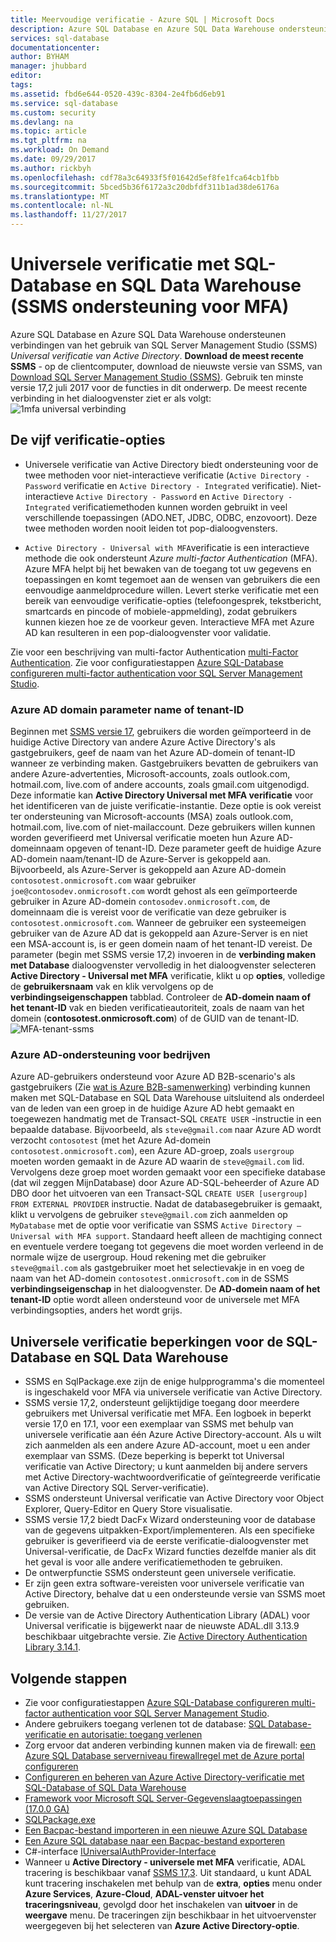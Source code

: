 ```yaml
---
title: Meervoudige verificatie - Azure SQL | Microsoft Docs
description: Azure SQL Database en Azure SQL Data Warehouse ondersteuning voor verbindingen van SQL Server Management Studio (SSMS) met behulp van universele verificatie van Active Directory.
services: sql-database
documentationcenter: 
author: BYHAM
manager: jhubbard
editor: 
tags: 
ms.assetid: fbd6e644-0520-439c-8304-2e4fb6d6eb91
ms.service: sql-database
ms.custom: security
ms.devlang: na
ms.topic: article
ms.tgt_pltfrm: na
ms.workload: On Demand
ms.date: 09/29/2017
ms.author: rickbyh
ms.openlocfilehash: cdf78a3c64933f5f01642d5ef8fe1fca64cb1fbb
ms.sourcegitcommit: 5bced5b36f6172a3c20dbfdf311b1ad38de6176a
ms.translationtype: MT
ms.contentlocale: nl-NL
ms.lasthandoff: 11/27/2017
---
```

# <a name="universal-authentication-with-sql-database-and-sql-data-warehouse-ssms-support-for-mfa"></a>Universele verificatie met SQL-Database en SQL Data Warehouse (SSMS ondersteuning voor MFA)
Azure SQL Database en Azure SQL Data Warehouse ondersteunen verbindingen van het gebruik van SQL Server Management Studio (SSMS) *Universal verificatie van Active Directory*. 
**Download de meest recente SSMS** - op de clientcomputer, download de nieuwste versie van SSMS, van [Download SQL Server Management Studio (SSMS)](https://msdn.microsoft.com/library/mt238290.aspx). Gebruik ten minste versie 17,2 juli 2017 voor de functies in dit onderwerp.  De meest recente verbinding in het dialoogvenster ziet er als volgt: ![1mfa universal verbinding](./media/sql-database-ssms-mfa-auth/1mfa-universal-connect.png "tekstvak voor de gebruikersnaam is voltooid.")  

## <a name="the-five-authentication-options"></a>De vijf verificatie-opties  
- Universele verificatie van Active Directory biedt ondersteuning voor de twee methoden voor niet-interactieve verificatie (`Active Directory - Password` verificatie en `Active Directory - Integrated` verificatie). Niet-interactieve `Active Directory - Password` en `Active Directory - Integrated` verificatiemethoden kunnen worden gebruikt in veel verschillende toepassingen (ADO.NET, JDBC, ODBC, enzovoort). Deze twee methoden worden nooit leiden tot pop-dialoogvensters.

- `Active Directory - Universal with MFA`verificatie is een interactieve methode die ook ondersteunt *Azure multi-factor Authentication* (MFA). Azure MFA helpt bij het bewaken van de toegang tot uw gegevens en toepassingen en komt tegemoet aan de wensen van gebruikers die een eenvoudige aanmeldprocedure willen. Levert sterke verificatie met een bereik van eenvoudige verificatie-opties (telefoongesprek, tekstbericht, smartcards en pincode of mobiele-appmelding), zodat gebruikers kunnen kiezen hoe ze de voorkeur geven. Interactieve MFA met Azure AD kan resulteren in een pop-dialoogvenster voor validatie.

Zie voor een beschrijving van multi-factor Authentication [multi-Factor Authentication](../multi-factor-authentication/multi-factor-authentication.md).
Zie voor configuratiestappen [Azure SQL-Database configureren multi-factor authentication voor SQL Server Management Studio](sql-database-ssms-mfa-authentication-configure.md).

### <a name="azure-ad-domain-name-or-tenant-id-parameter"></a>Azure AD domain parameter name of tenant-ID   

Beginnen met [SSMS versie 17](https://docs.microsoft.com/sql/ssms/download-sql-server-management-studio-ssms), gebruikers die worden geïmporteerd in de huidige Active Directory van andere Azure Active Directory's als gastgebruikers, geef de naam van het Azure AD-domein of tenant-ID wanneer ze verbinding maken. Gastgebruikers bevatten de gebruikers van andere Azure-advertenties, Microsoft-accounts, zoals outlook.com, hotmail.com, live.com of andere accounts, zoals gmail.com uitgenodigd. Deze informatie kan **Active Directory Universal met MFA verificatie** voor het identificeren van de juiste verificatie-instantie. Deze optie is ook vereist ter ondersteuning van Microsoft-accounts (MSA) zoals outlook.com, hotmail.com, live.com of niet-mailaccount. Deze gebruikers willen kunnen worden geverifieerd met Universal verificatie moeten hun Azure AD-domeinnaam opgeven of tenant-ID. Deze parameter geeft de huidige Azure AD-domein naam/tenant-ID de Azure-Server is gekoppeld aan. Bijvoorbeeld, als Azure-Server is gekoppeld aan Azure AD-domein `contosotest.onmicrosoft.com` waar gebruiker `joe@contosodev.onmicrosoft.com` wordt gehost als een geïmporteerde gebruiker in Azure AD-domein `contosodev.onmicrosoft.com`, de domeinnaam die is vereist voor de verificatie van deze gebruiker is `contosotest.onmicrosoft.com`. Wanneer de gebruiker een systeemeigen gebruiker van de Azure AD dat is gekoppeld aan Azure-Server is en niet een MSA-account is, is er geen domein naam of het tenant-ID vereist. De parameter (begin met SSMS versie 17,2) invoeren in de **verbinding maken met Database** dialoogvenster vervolledig in het dialoogvenster selecteren **Active Directory - Universal met MFA** verificatie, klikt u op **opties**, volledige de **gebruikersnaam** vak en klik vervolgens op de **verbindingseigenschappen** tabblad. Controleer de **AD-domein naam of het tenant-ID** vak en bieden verificatieautoriteit, zoals de naam van het domein (**contosotest.onmicrosoft.com**) of de GUID van de tenant-ID.  
   ![MFA-tenant-ssms](./media/sql-database-ssms-mfa-auth/mfa-tenant-ssms.png)   

### <a name="azure-ad-business-to-business-support"></a>Azure AD-ondersteuning voor bedrijven   
Azure AD-gebruikers ondersteund voor Azure AD B2B-scenario's als gastgebruikers (Zie [wat is Azure B2B-samenwerking](../active-directory/active-directory-b2b-what-is-azure-ad-b2b.md)) verbinding kunnen maken met SQL-Database en SQL Data Warehouse uitsluitend als onderdeel van de leden van een groep in de huidige Azure AD hebt gemaakt en toegewezen handmatig met de Transact-SQL `CREATE USER` -instructie in een bepaalde database. Bijvoorbeeld, als `steve@gmail.com` naar Azure AD wordt verzocht `contosotest` (met het Azure Ad-domein `contosotest.onmicrosoft.com`), een Azure AD-groep, zoals `usergroup` moeten worden gemaakt in de Azure AD waarin de `steve@gmail.com` lid. Vervolgens deze groep moet worden gemaakt voor een specifieke database (dat wil zeggen MijnDatabase) door Azure AD-SQL-beheerder of Azure AD DBO door het uitvoeren van een Transact-SQL `CREATE USER [usergroup] FROM EXTERNAL PROVIDER` instructie. Nadat de databasegebruiker is gemaakt, klikt u vervolgens de gebruiker `steve@gmail.com` zich aanmelden op `MyDatabase` met de optie voor verificatie van SSMS `Active Directory – Universal with MFA support`. Standaard heeft alleen de machtiging connect en eventuele verdere toegang tot gegevens die moet worden verleend in de normale wijze de usergroup. Houd rekening met die gebruiker `steve@gmail.com` als gastgebruiker moet het selectievakje in en voeg de naam van het AD-domein `contosotest.onmicrosoft.com` in de SSMS **verbindingseigenschap** in het dialoogvenster. De **AD-domein naam of het tenant-ID** optie wordt alleen ondersteund voor de universele met MFA verbindingsopties, anders het wordt grijs.

## <a name="universal-authentication-limitations-for-sql-database-and-sql-data-warehouse"></a>Universele verificatie beperkingen voor de SQL-Database en SQL Data Warehouse
- SSMS en SqlPackage.exe zijn de enige hulpprogramma's die momenteel is ingeschakeld voor MFA via universele verificatie van Active Directory.
- SSMS versie 17,2, ondersteunt gelijktijdige toegang door meerdere gebruikers met Universal verificatie met MFA. Een logboek in beperkt versie 17,0 en 17.1, voor een exemplaar van SSMS met behulp van universele verificatie aan één Azure Active Directory-account. Als u wilt zich aanmelden als een andere Azure AD-account, moet u een ander exemplaar van SSMS. (Deze beperking is beperkt tot Universal verificatie van Active Directory; u kunt aanmelden bij andere servers met Active Directory-wachtwoordverificatie of geïntegreerde verificatie van Active Directory SQL Server-verificatie).
- SSMS ondersteunt Universal verificatie van Active Directory voor Object Explorer, Query-Editor en Query Store visualisatie.
- SSMS versie 17,2 biedt DacFx Wizard ondersteuning voor de database van de gegevens uitpakken-Export/implementeren. Als een specifieke gebruiker is geverifieerd via de eerste verificatie-dialoogvenster met Universal-verificatie, de DacFx Wizard functies dezelfde manier als dit het geval is voor alle andere verificatiemethoden te gebruiken.
- De ontwerpfunctie SSMS ondersteunt geen universele verificatie.
- Er zijn geen extra software-vereisten voor universele verificatie van Active Directory, behalve dat u een ondersteunde versie van SSMS moet gebruiken.  
- De versie van de Active Directory Authentication Library (ADAL) voor Universal verificatie is bijgewerkt naar de nieuwste ADAL.dll 3.13.9 beschikbaar uitgebrachte versie. Zie [Active Directory Authentication Library 3.14.1](http://www.nuget.org/packages/Microsoft.IdentityModel.Clients.ActiveDirectory/).  


## <a name="next-steps"></a>Volgende stappen

- Zie voor configuratiestappen [Azure SQL-Database configureren multi-factor authentication voor SQL Server Management Studio](sql-database-ssms-mfa-authentication-configure.md).
- Andere gebruikers toegang verlenen tot de database: [SQL Database-verificatie en autorisatie: toegang verlenen](sql-database-manage-logins.md)  
- Zorg ervoor dat anderen verbinding kunnen maken via de firewall: [een Azure SQL Database serverniveau firewallregel met de Azure portal configureren](sql-database-configure-firewall-settings.md)  
- [Configureren en beheren van Azure Active Directory-verificatie met SQL-Database of SQL Data Warehouse](sql-database-aad-authentication-configure.md)  
- [Framework voor Microsoft SQL Server-Gegevenslaagtoepassingen (17.0.0 GA)](https://www.microsoft.com/download/details.aspx?id=55088)  
- [SQLPackage.exe](https://msdn.microsoft.com/library/hh550080.aspx)  
- [Een Bacpac-bestand importeren in een nieuwe Azure SQL Database](../sql-database/sql-database-import.md)  
- [Een Azure SQL database naar een Bacpac-bestand exporteren](../sql-database/sql-database-export.md)  
- C#-interface [IUniversalAuthProvider-Interface](https://msdn.microsoft.com/library/microsoft.sqlserver.dac.iuniversalauthprovider.aspx)  
- Wanneer u **Active Directory - universele met MFA** verificatie, ADAL tracering is beschikbaar vanaf [SSMS 17,3](https://docs.microsoft.com/sql/ssms/download-sql-server-management-studio-ssms). Uit standaard, u kunt ADAL kunt tracering inschakelen met behulp van de **extra**, **opties** menu onder **Azure Services**, **Azure-Cloud**,  **ADAL-venster uitvoer het traceringsniveau**, gevolgd door het inschakelen van **uitvoer** in de **weergave** menu. De traceringen zijn beschikbaar in het uitvoervenster weergegeven bij het selecteren van **Azure Active Directory-optie**.  
